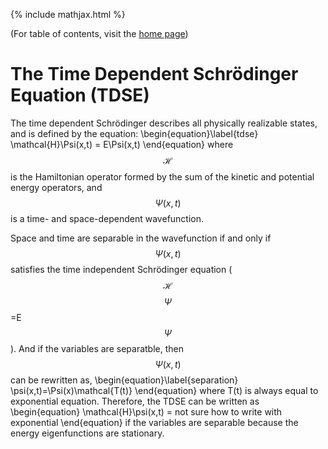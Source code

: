 {% include mathjax.html %}

(For table of contents, visit the [home page](/README.md))

# The Time Dependent Schrödinger Equation (TDSE)

The time dependent Schrödinger describes all physically realizable states, and is defined by the equation:
  \begin{equation}\label{tdse}
    \mathcal{H}\Psi(x,t) = E\Psi(x,t)
\end{equation}
where $$\mathcal{H}$$ is the Hamiltonian operator formed by the sum of the kinetic and potential energy operators, and  $$\Psi(x,t)$$ is a time- and space-dependent wavefunction.

Space and time are separable in the wavefunction if and only if $$\Psi(x,t)$$ satisfies the time independent Schrödinger equation ($$\mathcal{H}$$$$\Psi$$=E$$\Psi$$). And if the variables are separatble, then $$\Psi(x,t)$$ can be rewritten as,
\begin{equation}\label{separation}
    \psi(x,t)=\Psi(x)\mathcal{T(t)}
\end{equation}
where T(t) is always equal to exponential equation.
Therefore, the TDSE can be written as 
  \begin{equation}
    \mathcal{H}\psi(x,t) = not sure how to write with exponential
 \end{equation}
if the variables are separable because the energy eigenfunctions are stationary.
